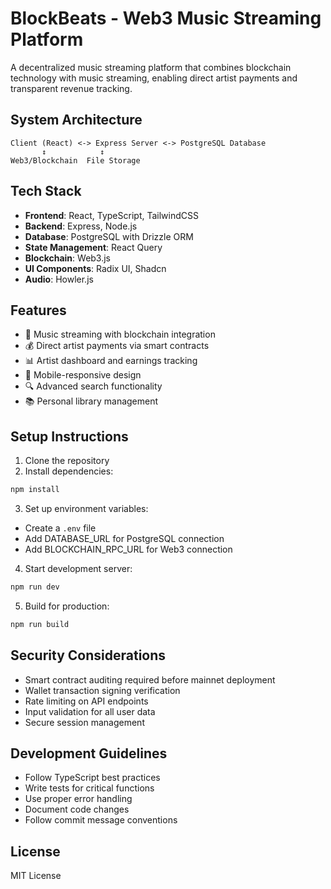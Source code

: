 
# BlockBeats - Web3 Music Streaming Platform

A decentralized music streaming platform that combines blockchain technology with music streaming, enabling direct artist payments and transparent revenue tracking.

## System Architecture

```
Client (React) <-> Express Server <-> PostgreSQL Database
       ↕            ↕
Web3/Blockchain  File Storage
```

## Tech Stack
- **Frontend**: React, TypeScript, TailwindCSS
- **Backend**: Express, Node.js
- **Database**: PostgreSQL with Drizzle ORM
- **State Management**: React Query
- **Blockchain**: Web3.js
- **UI Components**: Radix UI, Shadcn
- **Audio**: Howler.js

## Features
- 🎵 Music streaming with blockchain integration
- 💰 Direct artist payments via smart contracts
- 📊 Artist dashboard and earnings tracking
- 📱 Mobile-responsive design
- 🔍 Advanced search functionality
- 📚 Personal library management

## Setup Instructions

1. Clone the repository
2. Install dependencies:
```bash
npm install
```

3. Set up environment variables:
- Create a `.env` file
- Add DATABASE_URL for PostgreSQL connection
- Add BLOCKCHAIN_RPC_URL for Web3 connection

4. Start development server:
```bash
npm run dev
```

5. Build for production:
```bash
npm run build
```

## Security Considerations
- Smart contract auditing required before mainnet deployment
- Wallet transaction signing verification
- Rate limiting on API endpoints
- Input validation for all user data
- Secure session management

## Development Guidelines
- Follow TypeScript best practices
- Write tests for critical functions
- Use proper error handling
- Document code changes
- Follow commit message conventions

## License
MIT License

